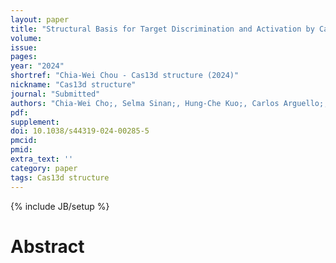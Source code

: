 ```yaml
---
layout: paper
title: "Structural Basis for Target Discrimination and Activation by Cas13d. "
volume: 
issue: 
pages: 
year: "2024"
shortref: "Chia-Wei Chou - Cas13d structure (2024)"
nickname: "Cas13d structure"
journal: "Submitted"
authors: "Chia-Wei Cho;, Selma Sinan;, Hung-Che Kuo;, Carlos Arguello;, Rick Russell, Ilya J. Finkelstein &dagger; (&dagger; co-corresponding)"
pdf: 
supplement:
doi: 10.1038/s44319-024-00285-5
pmcid: 
pmid: 
extra_text: ''
category: paper
tags: Cas13d structure
---
```

{% include JB/setup %}

# Abstract 
